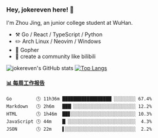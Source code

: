 ### Hey, jokereven here! 👋

I'm Zhou Jing, an junior college student at WuHan.

-   :hammer_and_pick: Go / React / TypeScript / Python
-   :pencil2: Arch Linux / Neovim / Windows
-   :seedling: Gopher
-   :thought_balloon: create a community like bilibili

![jokereven's GitHub stats](https://github-readme-stats.vercel.app/api?username=jokereven&show_icons=true)
[![Top Langs](https://github-readme-stats.vercel.app/api/top-langs/?username=jokereven&layout=compact)](https://github.com/anuraghazra/github-readme-stats)

<!-- waka-box start -->
#### <a href="https://gist.github.com/9f8118785e2d128d746db5f61b0e0a2a" target="_blank">📊 每周工作报告</a>
```text
Go         🕓 11h36m ██████████████████▏░░░░░░░░ 67.4%
Markdown   🕓 2h6m   ███▎░░░░░░░░░░░░░░░░░░░░░░░ 12.2%
HTML       🕓 1h46m  ██▊░░░░░░░░░░░░░░░░░░░░░░░░ 10.3%
JavaScript 🕓 44m    █▏░░░░░░░░░░░░░░░░░░░░░░░░░  4.3%
JSON       🕓 22m    ▌░░░░░░░░░░░░░░░░░░░░░░░░░░  2.2%
```
<!-- Powered by https://github.com/journey-ad/waka-box-go . -->
<!-- waka-box end -->
